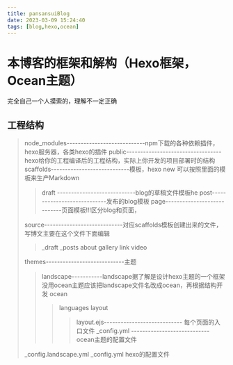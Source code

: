 ```yaml
---
title: pansansuiBlog
date: 2023-03-09 15:24:40
tags: [blog,hexo,ocean]
---
```

# 本博客的框架和解构（Hexo框架，Ocean主题）
完全自己一个人摸索的，理解不一定正确
<!-- more -->
## 工程结构
> node_modules----------------------------npm下载的各种依赖插件，hexo服务器，各类hexo的插件
> public----------------------------------hexo给你的工程编译后的工程结构，实际上你开发的项目部署时的结构
> scaffolds----------------------------模板，hexo new 可以按照里面的模板来生产Markdown
>> draft ----------------------------blog的草稿文件模板he
>> post----------------------------发布的blog模板
>> page----------------------------页面模板!!!区分blog和页面，
>
> source----------------------------对应scaffolds模板创建出来的文件，写博文主要在这个文件下面编辑
>> _draft
>> _posts
>> about
>> gallery
>> link
>> video
>
> themes----------------------------主题
>>landscape-----------landscape据了解是设计hexo主题的一个框架没用ocean主题应该把landscape文件名改成ocean，再根据结构开发
>>ocean
>>>languages
>>>layout
>>>>layout.ejs---------------------------- 每个页面的入口文件
>>>_config.yml ----------------------------ocean主题的配置文件
>
> _config.landscape.yml
> _config.yml hexo的配置文件
